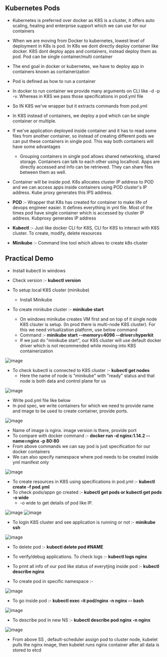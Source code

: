 Kubernetes Pods
-
- Kubernetes is preferred over docker as K8S is a cluster, it offers auto scaling, healing and enterprise support which we can use for our containers
- When we are moving from Docker to kubernetes, lowest level of deployment in K8s is pod. In K8s we dont directly deploy container like docker. K8S dont deploy apps and containers, instead deploy them as pod. Pod can be single container/multi container
- The end goal in docker or kubernetes, we have to deploy app in containers known as containerization

- Pod is defined as how to run a container
- In docker to run container we provide many arguments on CLI like -d -p -v. Whereas in K8S we pass those specifications in pod.yml file
- So IN K8S we've wrapper but it extracts commands from pod.yml

- In K8S instead of containers, we deploy a pod which can be single container or multiple. 
- If we've application deployed inside container and it has to read some files from another container, so instead of creating different pods we can put these containers in single pod. This way both containers will have some advantages
  - Grouping containers in single pod allows shared networking, shared storage. Containers can talk to each other using localhost. Apps are directly accessed and info can be retrieved. They can share files between them as well.
 - Container will be inside pod. K8s allocates cluster IP address to POD and we can access apps inside containers using POD cluster's IP address. Kube proxy generates this IPS address.

 - **POD** :- Wrapper that K8s has created for container to make life of devops engineer easier. It defines everything in yml file. Most of the times pod have single container which is accessed by cluster IP address. Kubproxy generates IP address

 - **Kubectl** :- Just like docker CLI for K8S, CLI for K8S to interact with K8S cluster. To create, modify, delete resources

 - **Minikube** :- Command line tool which allows to create k8s cluster

Practical Demo
-
- Install kubectl in windows
- Check version :- **kubectl version**
- To setup local K8S cluster (minikube)
  - Install Minikube
 
- To create minikube cluster :- **minikube start**
  - On windows minikube creates VM first and on top of it single node K8S clsuter is setup. (In prod there is multi-node K8S cluster). For this we need virtualization platform, use below command
  - Command :- **minikube start --memory=4096 --driver=hyperkit**
  - If we just do "minikube start", our K8S cluster will use default docker driver which is not recommended while moving into K8S containerization
 
![image](https://github.com/user-attachments/assets/c4c4c2e1-b60b-43ec-8628-2b9dd698c095)

- To check kubectl is connected to K8S cluster :- **kubectl get nodes**
  - Here the name of node is "minikube" with "ready" status and that node is both data and control plane for us
 
![image](https://github.com/user-attachments/assets/b0b10956-4fbb-47ad-a89d-06819983835e)


- Write pod.yml file like below
- In pod spec, we write containers for which we need to provide name and image to be used to create container, provide ports. 

![image](https://github.com/user-attachments/assets/3b46f110-7e2e-4aaf-a9bb-fe9f1f486a42)

- Name of image is nginx. image version is there, provide port
- To compare with docker command :- **docker run -d nginx:1.14.2 --name=nginx -p 80:80**
- From above commands we can say pod is just specification for our docker containers
- We can also specify namespace where pod needs to be created inside yml manifest only

![image](https://github.com/user-attachments/assets/000ad422-2f6d-44e6-9dc7-5c6b69d01bec)

- To create resources in K8S using specifications in pod.yml :- **kubectl create -f pod.yml**
- To check pods/appn go created :- **kubectl get pods or kubectl get pods -o wide**
  - -o wide to get details of pod like IP. 

![image](https://github.com/user-attachments/assets/a3340cb7-6e0b-4482-8172-2d9bdbb6e6f8)
![image](https://github.com/user-attachments/assets/7a66204e-5746-46d7-8f3e-7fbf64f2b4ac)
  
- To login K8S cluster and see application is running or not :- **minikube ssh**

![image](https://github.com/user-attachments/assets/823bbb4e-99df-4aab-82ed-2f8a5984332d)

- To delete pod :- **kubectl delete pod #NAME**

- To verify/debug applications. To check logs :- **kubectl logs nginx**
- To print all info of our pod like status of everytjing inside pod :- **kubectl describe nginx**

- To create pod in specific namespace :-

![image](https://github.com/user-attachments/assets/f2df36d7-6f9a-44f7-8688-43fa1e4a2d1c)

- To go inside pod :- **kubectl exec -it pod/nginx -n nginx -- bash**

![image](https://github.com/user-attachments/assets/1ce36206-8f2a-4ab7-957a-46e1bb51bf87)


- To describe pod in new NS :- **kubectl describe pod nginx -n nginx**

![image](https://github.com/user-attachments/assets/cf3797c2-6098-46f6-a403-ca6b2f20ceb2)

- From above SS , default-scheduler assign pod to cluster node, kubelet pulls the nginx image, then kubelet runs nginx container after all data is stored to etcd

